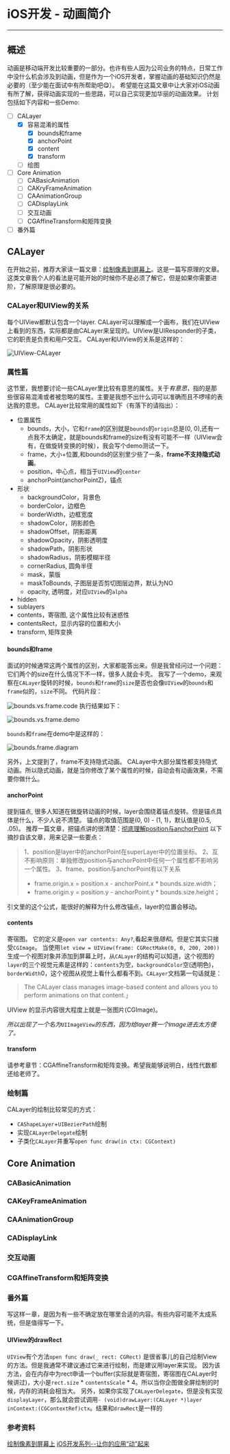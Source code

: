 # iOS开发 - 动画简介
---------------------
## 概述
动画是移动端开发比较重要的一部分。也许有些人因为公司业务的特点，日常工作中没什么机会涉及到动画，但是作为一个iOS开发者，掌握动画的基础知识仍然是必要的（至少能在面试中有所帮助吧😋）。
希望能在这篇文章中让大家对iOS动画有所了解，获得动画实现的一些思路，可以自己实现更加华丽的动画效果。
计划包括如下内容和一些Demo:
- [ ] CALayer
    - [X] 容易混淆的属性
        - [X] bounds和frame
        - [X] anchorPoint
        - [X] content
        - [X] transform
    - [ ] 绘图
- [ ] Core Animation
    - [ ] CABasicAnimation
    - [ ] CAKryFrameAnimation
    - [ ] CAAnimationGroup
    - [ ] CADisplayLink
    - [ ] 交互动画
    - [ ] CGAffineTransform和矩阵变换
- [ ] 番外篇

## CALayer
在开始之前，推荐大家读一篇文章：[绘制像素到屏幕上](https://objccn.io/issue-3-1/)。这是一篇写原理的文章。这类文章我个人的看法是可能开始的时候你不是必须了解它，但是如果你需要进阶，了解原理是很必要的。

### CALayer和UIView的关系
每个UIView都默认包含一个layer. CALayer可以理解成一个画布，我们在UIView上看到的东西，实际都是由CALayer来呈现的。UIView是UIResponder的子类，它的职责是负责和用户交互。
CALayer和UIView的关系是这样的：

![UIView-CALayer](./res/uiview-calayer.png)

### 属性篇
这节里，我想要讨论一些CALayer里比较有意思的属性。关于*有意思*，指的是那些很容易混淆或者被忽略的属性。主要是我想不出什么词可以准确而且不啰嗦的表达我的意思。
CALayer比较常用的属性如下（有落下的请指出）：
- 位置属性
    - bounds，大小，它和`frame`的区别就是`bounds`的`origin`总是(0, 0),还有一点我不太确定，就是bounds和frame的size有没有可能不一样（UIView会有，在做旋转变换的时候），我会写个demo测试一下。
    - frame，大小+位置,和bounds的区别里少些了一条，**frame不支持隐式动画**。
    - position，中心点，相当于`UIView`的`center`
    - anchorPoint(anchorPointZ)，锚点
- 形状
    - backgroundColor，背景色
    - borderColor，边框色
    - borderWidth，边框宽度
    - shadowColor，阴影颜色
    - shadowOffset，阴影距离
    - shadowOpacity，阴影透明度
    - shadowPath，阴影形状
    - shadowRadius，阴影模糊半径
    - cornerRadius, 圆角半径
    - mask，蒙版
    - maskToBounds, 子图层是否剪切图层边界，默认为NO
    - opacity, 透明度，对应`UIView`的`alpha`
- hidden
- sublayers
- contents，寄宿图, 这个属性比较有迷惑性
- contentsRect，显示内容的位置和大小
- transform, 矩阵变换

#### bounds和frame
面试的时候通常这两个属性的区别，大家都能答出来。但是我曾经问过一个问题：它们两个的size在什么情况下不一样，很多人就会卡壳。
我写了一个demo，来观察在`CALayer`旋转的时候，`bounds`和`frame`的`size`是否也会像`UIView`的`bounds`和`frame`似的，`size`不同。
代码片段：

![bounds.vs.frame.code](./res/bounds.vs.frame.code.png)
执行结果如下：

![bounds.vs.frame.demo](./res/bounds.vs.frame.demo.png)

`bounds`和`frame`在demo中是这样的：

![bounds.frame.diagram](./res/bounds.frame.diagram.jpeg)

另外，上文提到了，frame不支持隐式动画。
CALayer中大部分属性都支持隐式动画。所以隐式动画，就是当你修改了某个属性的时候，自动会有动画效果，不需要你做什么。

#### anchorPoint
提到锚点, 很多人知道在做旋转动画的时候，layer会围绕着锚点旋转。但是锚点具体是什么，不少人说不清楚。
锚点的取值范围是(0, 0) - (1, 1)，默认值是(0.5, .05)。
推荐一篇文章，把锚点讲的很清楚：[彻底理解position与anchorPoint](http://wonderffee.github.io/blog/2013/10/13/understand-anchorpoint-and-position/)
以下摘抄自该文章，用来记录一些要点：

> 1、position是layer中的anchorPoint在superLayer中的位置坐标。
> 2、互不影响原则：单独修改position与anchorPoint中任何一个属性都不影响另一个属性。
> 3、frame、position与anchorPoint有以下关系
>
> - frame.origin.x = position.x - anchorPoint.x * bounds.size.width；  
> - frame.origin.y = position.y - anchorPoint.y * bounds.size.height；

引文里的这个公式，能很好的解释为什么修改锚点，layer的位置会移动。

#### contents
寄宿图。
它的定义是`open var contents: Any?`,看起来很*随和*。但是它其实只接受`CGImage`。
当使用`let view = UIView(frame: CGRectMake(0, 0, 200, 200))`生成一个视图对象并添加到屏幕上时，从`CALayer`的结构可以知道，这个视图的`layer`的三个视觉元素是这样的：`contents`为空，`backgroundColor`空(透明色)，`borderWidth`0，这个视图从视觉上看什么都看不到。`CALayer`文档第一句话就是：

> The CALayer class manages image-based content and allows you to perform animations on that content.」

UIView 的显示内容很大程度上就是一张图片(CGImage)。

*所以出现了一个名为*`UIImageView`*的东西，因为给layer赛一个image进去太方便了。*

#### transform
请参考章节：CGAffineTransform和矩阵变换。希望我能够说明白，线性代数都还给老师了。

### 绘制篇
CALayer的绘制比较常见的方式：
- `CAShapeLayer`+`UIBezierPath`绘制
- 实现`CALayerDelegate`绘制
- 子类化`CALayer`并重写`open func draw(in ctx: CGContext)`

## Core Animation

### CABasicAnimation

### CAKeyFrameAnimation

### CAAnimationGroup

### CADisplayLink

### 交互动画

### CGAffineTransform和矩阵变换

### 番外篇
写这样一章，是因为有一些不确定放在哪里合适的内容。有些内容可能不太成系统，但是值得写一下。
#### UIView的drawRect
`UIView`有个方法`open func draw(_ rect: CGRect)`
是很省事儿的自己绘制View的方法。但是我通常不建议通过它来进行绘制，而是建议用layer来实现。
因为该方法，会在内存中为rect申请一个buffer(实际就是寄宿图，寄宿图在CALayer时候讲过)，大小是`rect.size` * `contentsScale` * 4。所以当你企图做全屏绘制的时候，内存的消耗会相当大。
另外，如果你实现了`CALayerDelegate`，但是没有实现`displayLayer`，那么就会尝试调用`- (void)drawLayer:(CALayer *)layer inContext:(CGContextRef)ctx`。结果和`drawRect`是一样的

### 参考资料
[绘制像素到屏幕上](https://objccn.io/issue-3-1/)
[iOS开发系列--让你的应用“动”起来](http://www.cnblogs.com/kenshincui/p/3972100.html)


